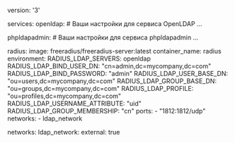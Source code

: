 version: '3'

services:
  openldap:
    # Ваши настройки для сервиса OpenLDAP
    ...

  phpldapadmin:
    # Ваши настройки для сервиса phpldapadmin
    ...

  radius:
    image: freeradius/freeradius-server:latest
    container_name: radius
    environment:
      RADIUS_LDAP_SERVERS: openldap
      RADIUS_LDAP_BIND_USER_DN: "cn=admin,dc=mycompany,dc=com"
      RADIUS_LDAP_BIND_PASSWORD: "admin"
      RADIUS_LDAP_USER_BASE_DN: "ou=users,dc=mycompany,dc=com"
      RADIUS_LDAP_GROUP_BASE_DN: "ou=groups,dc=mycompany,dc=com"
      RADIUS_LDAP_PROFILE: "ou=profiles,dc=mycompany,dc=com"
      RADIUS_LDAP_USERNAME_ATTRIBUTE: "uid"
      RADIUS_LDAP_GROUP_MEMBERSHIP: "cn"
    ports:
      - "1812:1812/udp"
    networks:
      - ldap_network

networks:
  ldap_network:
    external: true
